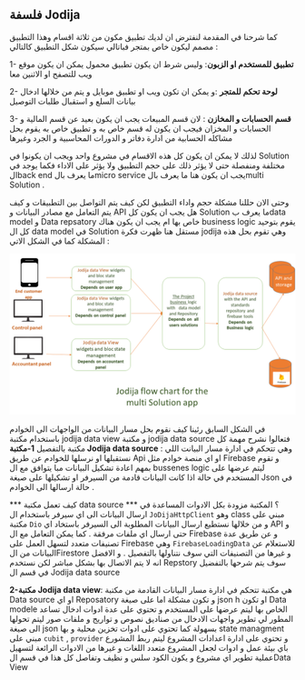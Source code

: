 ## فلسفة Jodija
كما شرحنا في المقدمة لنفترض ان لديك تطبيق مكون من ثلاثة اقسام وهذا التطبيق مصمم ليكون خاص بمتجر فباتالي سيكون شكل التطبيق كالتالي : 

1- **تطبيق للمستخدم او الزبون**: وليس شرط ان يكون تطبيق محمول يمكن ان يكون موقع ويب للتصفح او الاثنين معا 

2- **لوحة تحكم للمتجر** :و يمكن ان تكون ويب او تطبيق موبايل و يتم من خلالها ادخال بيانات السلع و استقبال طلبات التوصيل 

3- **قسم الحسابات و المخازن** : لان قسم المبيعات يجب ان يكون بعيد عن قسم المالية و الحسابات و المخزان فيجب ان يكون له قسم خاص به و تطبيق خاص به يقوم بحل مشاكله الحسابية من ادارة دفاتر و الدورات المحاسبية و الجرد وغيرها 

لذلك لا يمكن ان يكون كل هذه الاقسام في مشروع  واحد ويجب ان يكونوا في Solution مختلفة ومنفصلة حتى لا يؤثر ذلك على حجم التطبيق ولا يؤثر على الاداء فكما يوجد في الback end ما يعرف بالmicro service  يجب ان يكون هنا ما يعرف بالmulti Solution   . 

وحتى الان حللنا مشكلة حجم واداء التطبيق لكن كيف يتم التواصل بين التطبيقات و كيف يتم التعامل مع مصادر البيانات و API هل يجب ان يكون كل Solution ما يعرف بdata model و Data repsatory خاص بها ام يجب ان يكون هناك business  logic يقوم بتوحيد كل ال data model  في Solution مستقل 
هنا ظهرت فكرة jodija وهي تقوم بحل هذه المشكلة كما في الشكل الاتي : 

 ![](../../images/docs/flow_chart1.png)
 
في الشكل السابق رئينا كيف نقوم بحل مسار البيانات من الواجهات الى الخوادم باستخدام مكتبة jodija data view و مكتبة jodija data source فتعالوا نشرح مهمة كل مكتبة بالتفصيل 
**1-مكتبة Jodija data source** : وهي تتحكم في ادارة مسار البيانت اللي نستقبلها او نرسلها للخوادم عن طريق Api او اي منصة خوادم مثل Firebase  و تقوم بمهم اعادة تشكيل البيانات مبا يتوافق مع ال bussenes logic ليتم عرضها على المستخدم في حالة اذا كانت البيانات قادمة من السيرفر او تشكيلها على صيغة Json في حالة ارسالها الى الخوادم . 

*** كيف تعمل مكتبة data source *** ؟ 
المكتبة مزودة بكل الادوات المساعدة في ارسال البيانات الى اي سيرفر باستخدام ال `JoDijaHttpClient` وهو class  مبني على مكتبة `Dio` و من خلالها نستطيع ارسال البيانات المطلوبة الى السيرفر باستخاد اي API و حتى ارسال اي ملفات مرفقة .   كما يمكن التعامل مع ال Firebase و عن طريق عدة تصنيفات متعدد لتسهل العمل على Firebase 
وهي `FirebaseLoadingData`   للاستعلام عن البيانات من الFirestore  و غيرها من التصنيفات التي سوف نتناولها بالتفصيل . 
و الافضل انه لا يتم الاتصال بها بشكل مباشر لكن نستخدم Repstory سوف يتم شرحها بالتفضيل في قسم ال Jodija data source  
 
 **2-مكتبة Jodija data view**: هي مكتبة تتحكم في ادارة مسار البيانات القادمة من مكتبة Data source او اي Reposatory و تكون مشكلة اما على صيغة json h او تكون Data modele الخاص بها  ليتم عرضها على المستخدم و تحتوي على عدة ادوات ادخال تساعد المطور لي تطوير واجهات الادخال من صناديق نصوص و تواريج و ملفات صور ليتم تحولها الى صيغة json  بسهولة كما تحتوي على ادوات تخزين محلية و بها state managment  مبني على `cubit` ,  `provider`  و تحتوي على ادارة اعدادات المشروع ليتم ربط المشورع باي بيئة عمل و ادوات لجعل المشروع متعدد اللغات و غيرها من الادوات الرائعة لتسهيل عملية تطوير اي مشروع و يكون الكود سلس و نظيف وتفاصل كل هذا في قسم الData View
 



